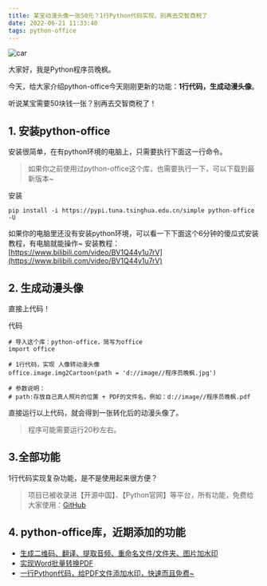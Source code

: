 ```yaml
---
title: 某宝动漫头像一张50元？1行Python代码实现，别再去交智商税了
date: 2022-06-21 11:33:40
tags: python-office
---
```



![car](https://www.python-office.com/api/img-cdn/cartoon-img.jpg)


大家好，我是Python程序员晚枫。


今天，给大家介绍python-office今天刚刚更新的功能：**1行代码，生成动漫头像**。


听说某宝需要50块钱一张？别再去交智商税了！

## 1. 安装python-office
安装很简单，在有python环境的电脑上，只需要执行下面这一行命令。
> 如果你之前使用过python-office这个库，也需要执行一下，可以下载到最新版本~

安装
```
pip install -i https://pypi.tuna.tsinghua.edu.cn/simple python-office -U
```
如果你的电脑里还没有安装python环境，可以看一下下面这个6分钟的傻瓜式安装教程，有电脑就能操作~
安装教程：[https://www.bilibili.com/video/BV1Q44y1u7rV](https://www.bilibili.com/video/BV1Q44y1u7rV)

## 2. 生成动漫头像
直接上代码！

代码
```
# 导入这个库：python-office，简写为office
import office

# 1行代码，实现 人像转动漫头像
office.image.img2Cartoon(path = 'd://image//程序员晚枫.jpg')

# 参数说明：
# path:存放自己真人照片的位置 + PDF的文件名，例如：d://image//程序员晚枫.pdf
```
直接运行以上代码，就会得到一张转化后的动漫头像了。

>程序可能需要运行20秒左右。

## 3.全部功能
1行代码实现复杂功能，是不是使用起来很方便？


> 项目已被收录进【开源中国】、【Python官网】等平台，所有功能，免费给大家使用：[GitHub](https://github.com/CoderWanFeng/python-office)


## 4. python-office库，近期添加的功能

- [生成二维码、翻译、提取音频、重命名文件/文件夹、图片加水印](https://mp.weixin.qq.com/s/4Pt0YWakkPhfEWVMHwXe8g)
- [实现Word批量转换PDF](https://mp.weixin.qq.com/s/eBn3N_FEx1dlC_-ttmlOwg)
- [一行Python代码，给PDF文件添加水印，快速而且免费~](https://mp.weixin.qq.com/s/yJDs5RoytRL5hl-ybXkZOA)